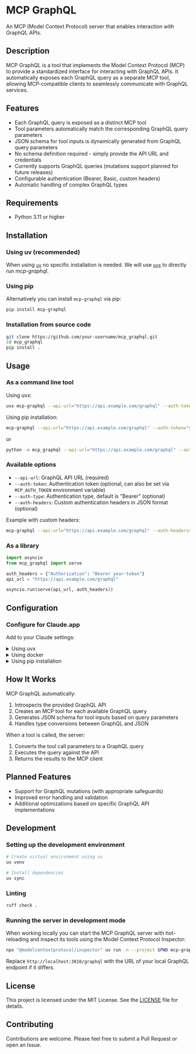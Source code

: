 # MCP GraphQL

An MCP (Model Context Protocol) server that enables interaction with GraphQL APIs.

## Description

MCP GraphQL is a tool that implements the Model Context Protocol (MCP) to provide a standardized interface for interacting with GraphQL APIs. It automatically exposes each GraphQL query as a separate MCP tool, allowing MCP-compatible clients to seamlessly communicate with GraphQL services.

## Features

- Each GraphQL query is exposed as a distinct MCP tool
- Tool parameters automatically match the corresponding GraphQL query parameters
- JSON schema for tool inputs is dynamically generated from GraphQL query parameters
- No schema definition required - simply provide the API URL and credentials
- Currently supports GraphQL queries (mutations support planned for future releases)
- Configurable authentication (Bearer, Basic, custom headers)
- Automatic handling of complex GraphQL types

## Requirements

- Python 3.11 or higher

## Installation

### Using uv (recommended)

When using [`uv`](https://docs.astral.sh/uv/) no specific installation is needed. We will
use [`uvx`](https://docs.astral.sh/uv/guides/tools/) to directly run *mcp-graphql*.

### Using pip

Alternatively you can install `mcp-graphql` via pip:

```bash
pip install mcp-graphql
```

### Installation from source code

```bash
git clone https://github.com/your-username/mcp_graphql.git
cd mcp_graphql
pip install .
```

## Usage

### As a command line tool

Using uvx:
```bash
uvx mcp-graphql --api-url="https://api.example.com/graphql" --auth-token="your-token"
```

Using pip installation:
```bash
mcp-graphql --api-url="https://api.example.com/graphql" --auth-token="your-token"
```
or
```bash
python -m mcp_graphql --api-url="https://api.example.com/graphql" --auth-token="your-token"
```

### Available options

- `--api-url`: GraphQL API URL (required)
- `--auth-token`: Authentication token (optional, can also be set via `MCP_AUTH_TOKEN` environment variable)
- `--auth-type`: Authentication type, default is "Bearer" (optional)
- `--auth-headers`: Custom authentication headers in JSON format (optional)

Example with custom headers:

```bash
mcp-graphql --api-url="https://api.example.com/graphql" --auth-headers='{"Authorization": "Bearer token", "X-API-Key": "key"}'
```

### As a library

```python
import asyncio
from mcp_graphql import serve

auth_headers = {"Authorization": "Bearer your-token"}
api_url = "https://api.example.com/graphql"

asyncio.run(serve(api_url, auth_headers))
```

## Configuration

### Configure for Claude.app

Add to your Claude settings:

<details>
<summary>Using uvx</summary>

```json
"mcpServers": {
  "graphql": {
    "command": "uvx",
    "args": ["mcp-graphql", "--api-url", "https://api.example.com/graphql"]
  }
}
```
</details>

<details>
<summary>Using docker</summary>

```json
"mcpServers": {
  "graphql": {
    "command": "docker",
    "args": ["run", "-i", "--rm", "mcp/graphql", "--api-url", "https://api.example.com/graphql"]
  }
}
```
</details>

<details>
<summary>Using pip installation</summary>

```json
"mcpServers": {
  "graphql": {
    "command": "python",
    "args": ["-m", "mcp_graphql", "--api-url", "https://api.example.com/graphql"]
  }
}
```
</details>

## How It Works

MCP GraphQL automatically:

1. Introspects the provided GraphQL API
2. Creates an MCP tool for each available GraphQL query
3. Generates JSON schema for tool inputs based on query parameters
4. Handles type conversions between GraphQL and JSON

When a tool is called, the server:
1. Converts the tool call parameters to a GraphQL query
2. Executes the query against the API
3. Returns the results to the MCP client

## Planned Features

- Support for GraphQL mutations (with appropriate safeguards)
- Improved error handling and validation
- Additional optimizations based on specific GraphQL API implementations

## Development

### Setting up the development environment

```bash
# Create virtual environment using uv
uv venv

# Install dependencies
uv sync
```

### Linting

```bash
ruff check .
```

### Running the server in development mode

When working locally you can start the MCP GraphQL server with hot-reloading and inspect its tools using the Model Context Protocol Inspector:

```bash
npx "@modelcontextprotocol/inspector" uv run -n --project $PWD mcp-graphql --api-url http://localhost:3010/graphql
```

Replace `http://localhost:3010/graphql` with the URL of your local GraphQL endpoint if it differs.

## License

This project is licensed under the MIT License. See the [LICENSE](LICENSE) file for details.

## Contributing

Contributions are welcome. Please feel free to submit a Pull Request or open an Issue.
